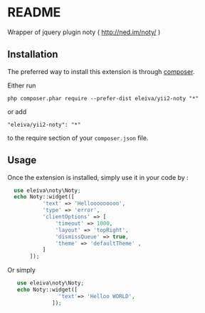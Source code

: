 README
======
Wrapper of jquery plugin noty ( http://ned.im/noty/ )

Installation
------------

The preferred way to install this extension is through [composer](http://getcomposer.org/download/).

Either run

```
php composer.phar require --prefer-dist eleiva/yii2-noty "*"
```

or add

```
"eleiva/yii2-noty": "*"
```

to the require section of your `composer.json` file.


Usage
-----

Once the extension is installed, simply use it in your code by  :

```php
  use eleiva\noty\Noty;
  echo Noty::widget([
           'text' => 'Hellooooooooo',
           'type' => 'error',
           'clientOptions' => [
               'timeout' => 1000,
               'layout' => 'topRight',
               'dismissQueue' => true,
               'theme' => 'defaultTheme' ,
           ]
       ]);
```
Or simply 
```php
   use eleiva\noty\Noty;
   echo Noty::widget([
                'text'=> 'Helloo WORLD',
              ]);
```

